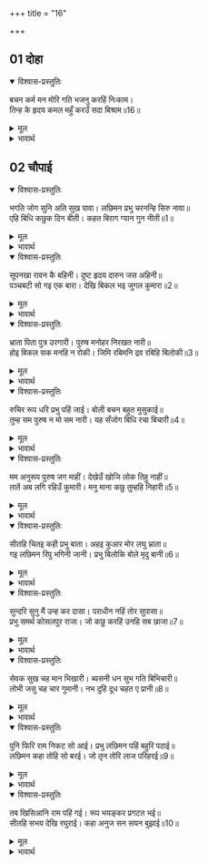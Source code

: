 +++
title = "16"

+++

## 01 दोहा

<div class="audioEmbed"  caption="AIR-वाचनम्" src="https://archive.org/download/rAmcharitmAnas-AIR/EPI-250.mp3"></div>

<details open><summary>विश्वास-प्रस्तुतिः</summary>

बचन कर्म मन मोरि गति भजनु करहिं निःकाम।  
तिन्ह के हृदय कमल महुँ करउँ सदा बिश्राम॥16॥  
</details>

<details><summary>मूल</summary>

बचन कर्म मन मोरि गति भजनु करहिं निःकाम।  
तिन्ह के हृदय कमल महुँ करउँ सदा बिश्राम॥16॥  
</details>

<details><summary>भावार्थ</summary>

जिनको कर्म, वचन और मन से मेरी ही गति है और जो निष्काम भाव से मेरा भजन करते हैं, उनके हृदय कमल में मैं सदा विश्राम किया करता हूँ॥16॥  
</details>





## 02 चौपाई
<details open><summary>विश्वास-प्रस्तुतिः</summary>

भगति जोग सुनि अति सुख पावा। लछिमन प्रभु चरनन्हि सिरु नावा॥  
एहि बिधि कछुक दिन बीती। कहत बिराग ग्यान गुन नीती॥1॥  
</details>

<details><summary>मूल</summary>

भगति जोग सुनि अति सुख पावा। लछिमन प्रभु चरनन्हि सिरु नावा॥  
एहि बिधि कछुक दिन बीती। कहत बिराग ग्यान गुन नीती॥1॥  
</details>

<details><summary>भावार्थ</summary>

इस भक्ति योग को सुनकर लक्ष्मणजी ने अत्यन्त सुख पाया और उन्होन्ने प्रभु श्री रामचन्द्रजी के चरणों में सिर नवाया। इस प्रकार वैराग्य, ज्ञान, गुण और नीति कहते हुए कुछ दिन बीत गए॥1॥  
</details>

<details open><summary>विश्वास-प्रस्तुतिः</summary>

सूपनखा रावन कै बहिनी। दुष्ट हृदय दारुन जस अहिनी॥  
पञ्चबटी सो गइ एक बारा। देखि बिकल भइ जुगल कुमारा॥2॥  
</details>

<details><summary>मूल</summary>

सूपनखा रावन कै बहिनी। दुष्ट हृदय दारुन जस अहिनी॥  
पञ्चबटी सो गइ एक बारा। देखि बिकल भइ जुगल कुमारा॥2॥  
</details>

<details><summary>भावार्थ</summary>

शूर्पणखा नामक रावण की एक बहिन थी, जो नागिन के समान भयानक और दुष्ट हृदय की थी। वह एक बार पञ्चवटी में गई और दोनों राजकुमारों को देखकर विकल (काम से पीडित) हो गई॥2॥  
</details>

<details open><summary>विश्वास-प्रस्तुतिः</summary>

भ्राता पिता पुत्र उरगारी। पुरुष मनोहर निरखत नारी॥  
होइ बिकल सक मनहि न रोकी। जिमि रबिमनि द्रव रबिहि बिलोकी॥3॥  
</details>

<details><summary>मूल</summary>

भ्राता पिता पुत्र उरगारी। पुरुष मनोहर निरखत नारी॥  
होइ बिकल सक मनहि न रोकी। जिमि रबिमनि द्रव रबिहि बिलोकी॥3॥  
</details>

<details><summary>भावार्थ</summary>

(काकभुशुण्डिजी कहते हैं-) हे गरुडजी! (शूर्पणखा- जैसी राक्षसी, धर्मज्ञान शून्य कामान्ध) स्त्री मनोहर पुरुष को देखकर, चाहे वह भाई, पिता, पुत्र ही हो, विकल हो जाती है और मन को नहीं रोक सकती। जैसे सूर्यकान्तमणि सूर्य को देखकर द्रवित हो जाती है (ज्वाला से पिघल जाती है)॥3॥  
</details>

<details open><summary>विश्वास-प्रस्तुतिः</summary>

रुचिर रूप धरि प्रभु पहिं जाई। बोली बचन बहुत मुसुकाई॥  
तुम्ह सम पुरुष न मो सम नारी। यह सँजोग बिधि रचा बिचारी॥4॥  
</details>

<details><summary>मूल</summary>

रुचिर रूप धरि प्रभु पहिं जाई। बोली बचन बहुत मुसुकाई॥  
तुम्ह सम पुरुष न मो सम नारी। यह सँजोग बिधि रचा बिचारी॥4॥  
</details>

<details><summary>भावार्थ</summary>

वह सुन्दर रूप धरकर प्रभु के पास जाकर और बहुत मुस्कुराकर वचन बोली- न तो तुम्हारे समान कोई पुरुष है, न मेरे समान स्त्री। विधाता ने यह संयोग (जोडा) बहुत विचार कर रचा है॥4॥  
</details>

<details open><summary>विश्वास-प्रस्तुतिः</summary>

मम अनुरूप पुरुष जग माहीं। देखेउँ खोजि लोक तिहु नाहीं॥  
तातें अब लगि रहिउँ कुमारी। मनु माना कछु तुम्हहि निहारी॥5॥  
</details>

<details><summary>मूल</summary>

मम अनुरूप पुरुष जग माहीं। देखेउँ खोजि लोक तिहु नाहीं॥  
तातें अब लगि रहिउँ कुमारी। मनु माना कछु तुम्हहि निहारी॥5॥  
</details>

<details><summary>भावार्थ</summary>

मेरे योग्य पुरुष (वर) जगत्‌भर में नहीं है, मैन्ने तीनों लोकों को खोज देखा। इसी से मैं अब तक कुमारी (अविवाहित) रही। अब तुमको देखकर कुछ मन माना (चित्त ठहरा) है॥5॥  
</details>

<details open><summary>विश्वास-प्रस्तुतिः</summary>

सीतहि चितइ कही प्रभु बाता। अहइ कुआर मोर लघु भ्राता॥  
गइ लछिमन रिपु भगिनी जानी। प्रभु बिलोकि बोले मृदु बानी॥6॥  
</details>

<details><summary>मूल</summary>

सीतहि चितइ कही प्रभु बाता। अहइ कुआर मोर लघु भ्राता॥  
गइ लछिमन रिपु भगिनी जानी। प्रभु बिलोकि बोले मृदु बानी॥6॥  
</details>

<details><summary>भावार्थ</summary>

सीताजी की ओर देखकर प्रभु श्री रामजी ने यह बात कही कि मेरा छोटा भाई कुमार है। तब वह लक्ष्मणजी के पास गई। लक्ष्मणजी ने उसे शत्रु की बहिन समझकर और प्रभु की ओर देखकर कोमल वाणी से बोले-॥6॥  
</details>

<details open><summary>विश्वास-प्रस्तुतिः</summary>

सुन्दरि सुनु मैं उन्ह कर दासा। पराधीन नहिं तोर सुपासा॥  
प्रभु समर्थ कोसलपुर राजा। जो कछु करहिं उनहि सब छाजा॥7॥  
</details>

<details><summary>मूल</summary>

सुन्दरि सुनु मैं उन्ह कर दासा। पराधीन नहिं तोर सुपासा॥  
प्रभु समर्थ कोसलपुर राजा। जो कछु करहिं उनहि सब छाजा॥7॥  
</details>

<details><summary>भावार्थ</summary>

हे सुन्दरी! सुन, मैं तो उनका दास हूँ। मैं पराधीन हूँ, अतः तुम्हे सुभीता (सुख) न होगा। प्रभु समर्थ हैं, कोसलपुर के राजा है, वे जो कुछ करें, उन्हें सब फबता है॥7॥  
</details>

<details open><summary>विश्वास-प्रस्तुतिः</summary>

सेवक सुख चह मान भिखारी। ब्यसनी धन सुभ गति बिभिचारी॥  
लोभी जसु चह चार गुमानी। नभ दुहि दूध चहत ए प्रानी॥8॥  
</details>

<details><summary>मूल</summary>

सेवक सुख चह मान भिखारी। ब्यसनी धन सुभ गति बिभिचारी॥  
लोभी जसु चह चार गुमानी। नभ दुहि दूध चहत ए प्रानी॥8॥  
</details>

<details><summary>भावार्थ</summary>

सेवक सुख चाहे, भिखारी सम्मान चाहे, व्यसनी (जिसे जुए, शराब आदि का व्यसन हो) धन और व्यभिचारी शुभ गति चाहे, लोभी यश चाहे और अभिमानी चारों फल- अर्थ, धर्म, काम, मोक्ष चाहे, तो ये सब प्राणी आकाश को दुहकर दूध लेना चाहते हैं (अर्थात्‌ असम्भव बात को सम्भव करना चाहते हैं)॥8॥  
</details>

<details open><summary>विश्वास-प्रस्तुतिः</summary>

पुनि फिरि राम निकट सो आई। प्रभु लछिमन पहिं बहुरि पठाई॥  
लछिमन कहा तोहि सो बरई। जो तृन तोरि लाज परिहरई॥9॥  
</details>

<details><summary>मूल</summary>

पुनि फिरि राम निकट सो आई। प्रभु लछिमन पहिं बहुरि पठाई॥  
लछिमन कहा तोहि सो बरई। जो तृन तोरि लाज परिहरई॥9॥  
</details>

<details><summary>भावार्थ</summary>

वह लौटकर फिर श्री रामजी के पास आई, प्रभु ने उसे फिर लक्ष्मणजी के पास भेज दिया। लक्ष्मणजी ने कहा- तुम्हें वही वरेगा, जो लज्जा को तृण तोडकर (अर्थात्‌ प्रतिज्ञा करके) त्याग देगा (अर्थात्‌ जो निपट निर्लज्ज होगा)॥9॥  
</details>

<details open><summary>विश्वास-प्रस्तुतिः</summary>

तब खिसिआनि राम पहिं गई। रूप भयङ्कर प्रगटत भई॥  
सीतहि सभय देखि रघुराई। कहा अनुज सन सयन बुझाई॥10॥  
</details>

<details><summary>मूल</summary>

तब खिसिआनि राम पहिं गई। रूप भयङ्कर प्रगटत भई॥  
सीतहि सभय देखि रघुराई। कहा अनुज सन सयन बुझाई॥10॥  
</details>

<details><summary>भावार्थ</summary>

तब वह खिसियायी हुई (क्रुद्ध होकर) श्री रामजी के पास गई और उसने अपना भयङ्कर रूप प्रकट किया। सीताजी को भयभीत देखकर श्री रघुनाथजी ने लक्ष्मण को इशारा देकर कहा॥10॥  
</details>


